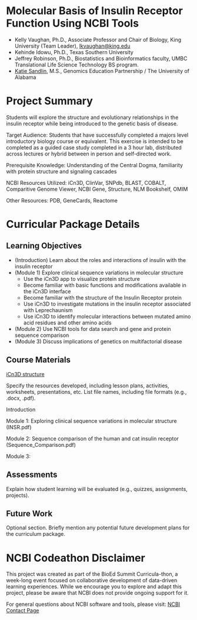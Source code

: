 # Molecular Basis of Insulin Receptor Function Using NCBI Tools

- Kelly Vaughan, Ph.D., Associate Professor and Chair of Biology, King University (Team Leader), lkvaughan@king.edu
- Kehinde Idowu, Ph.D., Texas Southern University
- Jeffrey Robinson, Ph.D., Biostatistics and Bioinformatics faculty, UMBC Translational Life Science Technology BS program.
- [Katie Sandlin](https://www.linkedin.com/in/kmsandlin/), M.S., Genomics Education Partnership / The University of Alabama

# Project Summary

Students will explore the structure and evolutionary relationships in the insulin receptor while being introduced to the genetic basis of disease.

Target Audience: Students that have successfully completed a majors level introductory biology course or equivalent. This exercise is intended to be completed as a guided case study completed in a 3 hour lab, distributed across lectures or hybrid between in person and self-directed work. 

Prerequisite Knowledge: Understanding of the Central Dogma, familiarity with protein structure and signaling cascades

NCBI Resources Utilized: iCn3D, ClinVar, SNPdb, BLAST, COBALT, Comparitive Genome Viewer, NCBI Gene, Structure, NLM Bookshelf, OMIM

Other Resources: PDB, GeneCards, Reactome

# Curricular Package Details

## Learning Objectives
- (Introduction) Learn about the roles and interactions of insulin with the insulin receptor
- (Module 1) Explore clinical sequence variations in molecular structure
  - Use the iCn3D app to visualize protein structure
  - Become familiar with basic functions and modifications available in the iCn3D interface
  - Become familiar with the structure of the Insulin Receptor protein
  - Use iCn3D to investigate mutations in the insulin receptor associated with Leprechaunism
  - Use iCn3D to identify molecular interactions between mutated amino acid residues and other amino acids
- (Module 2) Use NCBI tools for data search and gene and protein sequence comparison
- (Module 3) Discuss implications of genetics on multifactorial disease 

## Course Materials
[iCn3D structure](https://structure.ncbi.nlm.nih.gov/icn3d/share.html?drCDjo6EfXPxDhLw6)

Specify the resources developed, including lesson plans, activities, worksheets, presentations, etc. List file names, including file formats (e.g., .docx, .pdf).

Introduction

Module 1: Exploring clinical sequence variations in molecular structure (INSR.pdf)

Module 2: Sequence comparison of the human and cat insulin receptor (Sequence_Comparison.pdf)

Module 3: 

## Assessments
Explain how student learning will be evaluated (e.g., quizzes, assignments, projects).

## Future Work
Optional section. Briefly mention any potential future development plans for the curriculum package.

# NCBI Codeathon Disclaimer
This project was created as part of the BioEd Summit Curricula-thon, a week-long event focused on collaborative development of data-driven learning experiences. While we encourage you to explore and adapt this project, please be aware that NCBI does not provide ongoing support for it.

For general questions about NCBI software and tools, please visit: [NCBI Contact Page](https://www.ncbi.nlm.nih.gov/home/about/contact/)

